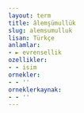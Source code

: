 ```yaml
---
layout: term
title: âlemşümullük
slug: alemsumulluk
lisan: Türkçe
anlamlar:
- ► evrensellik
ozellikler:
- - isim
ornekler:
- - ''
orneklerkaynak:
- - ''
---
```

